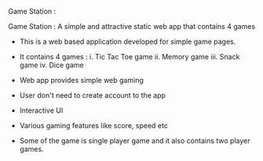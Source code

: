 Game Station :

Game Station : A simple and attractive static web app that contains 4 games
- This is a web based application developed for simple game pages.
- It contains 4 games :
i. Tic Tac Toe game
ii. Memory game
iii. Snack game
iv. Dice game

- Web app provides simple web gaming
- User don't need to create account to the app
- Interactive UI
- Various gaming features like score, speed etc 
- Some of the game is single player game and it also contains two player games.
